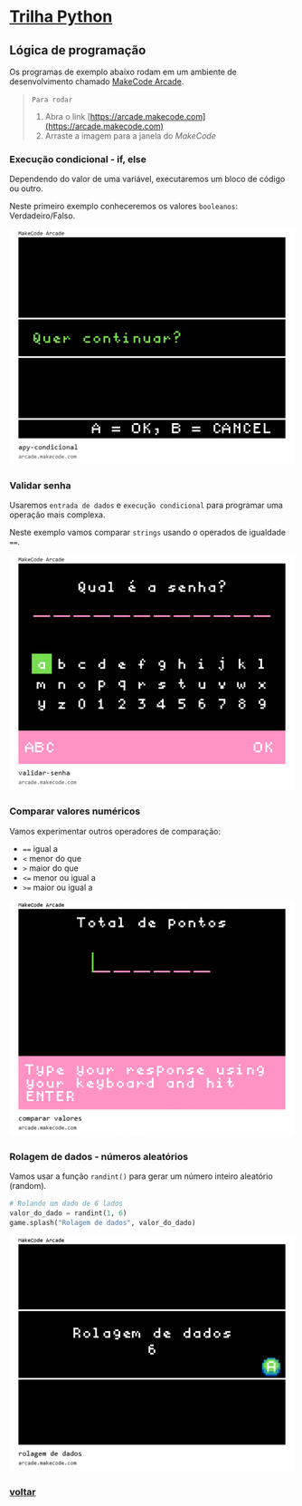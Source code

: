 # [Trilha Python](index.md)

## Lógica de programação

Os programas de exemplo abaixo rodam em um ambiente de desenvolvimento chamado [MakeCode Arcade](https://arcade.makecode.com).

> `Para rodar`
>
> 1. Abra o link [https://arcade.makecode.com](https://arcade.makecode.com)
> 1. Arraste a imagem para a janela do *MakeCode*


### Execução condicional - if, else

Dependendo do valor de uma variável, executaremos um bloco de código ou outro.


Neste primeiro exemplo conheceremos os valores `booleanos`: Verdadeiro/Falso.

![Execução condicional com if-else](img/arcade-apy-condicional.png)


### Validar senha

Usaremos `entrada de dados` e `execução condicional` para programar uma operação mais complexa.

Neste exemplo vamos comparar `strings` usando o operados de igualdade `==`.

![Validar senha](img/arcade-validar-senha.png)


### Comparar valores numéricos

Vamos experimentar outros operadores de comparação:

- `==`  igual a
- `<`   menor do que
- `>`   maior do que
- `<=`  menor ou igual a
- `>=`  maior ou igual a

![Comparar valores](img/arcade-comparar-valores.png)


### Rolagem de dados - números aleatórios

Vamos usar a função `randint()` para gerar um número inteiro aleatório (random).

```python
# Rolando um dado de 6 lados
valor_do_dado = randint(1, 6)
game.splash("Rolagem de dados", valor_do_dado)

```
![Rolagem de dados](img/arcade-rolagem-de-dados.png)


### [voltar](index.md)